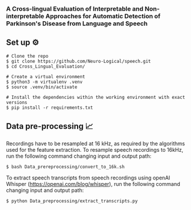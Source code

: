 ### A Cross-lingual Evaluation of Interpretable and Non-interpretable Approaches for Automatic Detection of Parkinson's Disease from Language and Speech

## Set up  ⚙️ 

```
# Clone the repo
$ git clone https://github.com/Neuro-Logical/speech.git
$ cd Cross_Lingual_Evaluation/

# Create a virtual environment
$ python3 -m virtualenv .venv
$ source .venv/bin/activate

# Install the dependencies within the working environment with exact versions
$ pip install -r requirements.txt
```
## Data pre-processing 📈

Recordings have to be resampled at 16 kHz, as required by the algorithms used for the feature extraction. To resample speech recordings to 16kHz, run the following command changing input and output path: 
  
  ```
  $ bash Data_prereprocessing/convert_to_16k.sh 
  ```

To extract speech transcripts from speech recordings using openAI Whisper (https://openai.com/blog/whisper), run the following command changing input and output path:

   ```
   $ python Data_preprocessing/extract_transcripts.py
   ```
